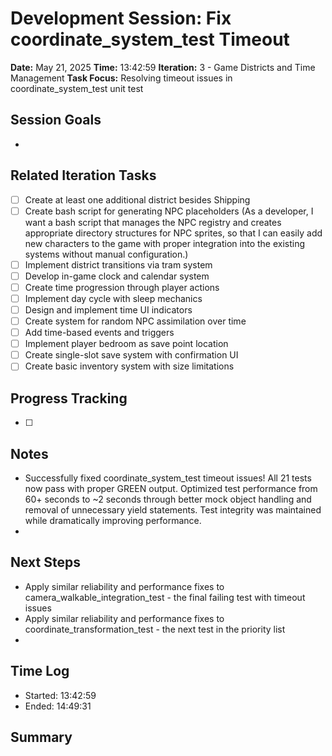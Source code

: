 # Development Session: Fix coordinate_system_test Timeout
**Date:** May 21, 2025
**Time:** 13:42:59
**Iteration:** 3 - Game Districts and Time Management
**Task Focus:** Resolving timeout issues in coordinate_system_test unit test

## Session Goals
- 

## Related Iteration Tasks
- [ ] Create at least one additional district besides Shipping
- [ ] Create bash script for generating NPC placeholders (As a developer, I want a bash script that manages the NPC registry and creates appropriate directory structures for NPC sprites, so that I can easily add new characters to the game with proper integration into the existing systems without manual configuration.)
- [ ] Implement district transitions via tram system
- [ ] Develop in-game clock and calendar system
- [ ] Create time progression through player actions
- [ ] Implement day cycle with sleep mechanics
- [ ] Design and implement time UI indicators
- [ ] Create system for random NPC assimilation over time
- [ ] Add time-based events and triggers
- [ ] Implement player bedroom as save point location
- [ ] Create single-slot save system with confirmation UI
- [ ] Create basic inventory system with size limitations

## Progress Tracking
- [ ] 

## Notes
- Successfully fixed coordinate_system_test timeout issues! All 21 tests now pass with proper GREEN output. Optimized test performance from 60+ seconds to ~2 seconds through better mock object handling and removal of unnecessary yield statements. Test integrity was maintained while dramatically improving performance.
- 

## Next Steps
- Apply similar reliability and performance fixes to camera_walkable_integration_test - the final failing test with timeout issues
- Apply similar reliability and performance fixes to coordinate_transformation_test - the next test in the priority list
- 

## Time Log
- Started: 13:42:59
- Ended: 14:49:31

## Summary

